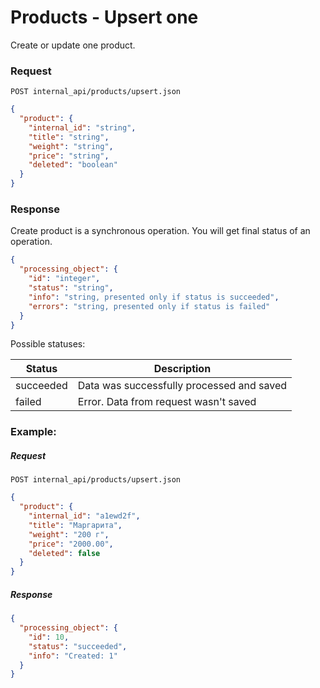 # Products - Upsert one

Create or update one product.

### Request
`POST internal_api/products/upsert.json`

```json
{
  "product": {
    "internal_id": "string",
    "title": "string",
    "weight": "string",
    "price": "string",
    "deleted": "boolean"
  }
}
```

### Response
Create product is a synchronous operation. You will get final status of an operation.
```json
{
  "processing_object": {
    "id": "integer",
    "status": "string",
    "info": "string, presented only if status is succeeded",
    "errors": "string, presented only if status is failed"
  }
}
```

Possible statuses:

| Status    | Description                               |
|-----------|-------------------------------------------|
| succeeded | Data was successfully processed and saved |
| failed    | Error. Data from request wasn't saved     |

### Example:
##### Request
`POST internal_api/products/upsert.json`
```json
{
  "product": {
    "internal_id": "a1ewd2f",
    "title": "Маргарита",
    "weight": "200 г",
    "price": "2000.00",
    "deleted": false
  }
}
```

##### Response
```json
{
  "processing_object": {
    "id": 10,
    "status": "succeeded",
    "info": "Created: 1"
  }
}
```
